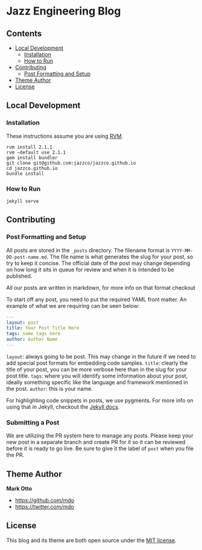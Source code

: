# Jazz Engineering Blog



## Contents

- [Local Development](#local-development)
  - [Installation](#installation)
  - [How to Run](#how-to-run)
- [Contributing](#contributing)
  - [Post Formatting and Setup](#post-formatting-and-setup)
- [Theme Author](#theme-author)
- [License](#license)

## Local Development

### Installation
These instructions assume you are using [RVM](https://rvm.io/).

    rvm install 2.1.1
    rvm —default use 2.1.1
    gem install bundler
    git clone git@github.com:jazzco/jazzco.github.io
    cd jazzco.github.io
    bundle install

### How to Run

    jekyll serve
    
## Contributing

### Post Formatting and Setup
All posts are stored in the `_posts` directory. The filename format is `YYYY-MM-DD-post-name.md`.
The file name is what generates the slug for your post, so try to keep it concise.
The official date of the post may change depending on how long it sits in queue for review and when it is intended to be published.

All our posts are written in markdown, for more info on that format checkout

To start off any post, you need to put the required YAML front matter. An example of what we are requiring can be seen below:
``` yaml
---
layout: post
title: Your Post Title Here
tags: some tags here
author: Author Name
---
```
`layout`: always going to be post. This may change in the future if we need to add special post formats for embedding code samples.
`title`: clearly the title of your post, you can be more verbose here than in the slug for your post title.
`tags`: where you will identify some information about your post, ideally something specific like the language and framework mentioned in the post.
`author`: this is your name.

For highlighting code snippets in posts, we use pygments. For more info on using that in Jekyll, checkout the [Jekyll docs](http://jekyllrb.com/docs/posts/#highlighting-code-snippets).

### Submitting a Post

We are utilizing the PR system here to manage any posts. Please keep your new post in a separate branch and create PR for it so it can be reviewed before it is ready to go live. Be sure to give it the label of `post` when you file the PR.

## Theme Author

**Mark Otto**
- <https://github.com/mdo>
- <https://twitter.com/mdo>


## License

This blog and its theme are both open source under the [MIT license](LICENSE.md).
